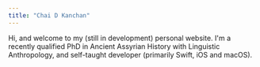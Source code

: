 ```yaml
---
title: "Chai D Kanchan"
---
```

Hi, and welcome to my (still in development) personal website. I'm a recently qualified PhD in Ancient Assyrian History with Linguistic Anthropology, and self-taught developer (primarily Swift, iOS and macOS).
